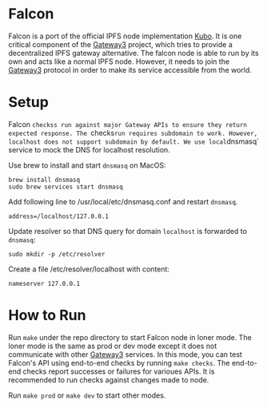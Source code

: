 # Falcon

Falcon is a port of the official IPFS node implementation [Kubo](https://github.com/ipfs/kubo).
It is one critical component of the [Gateway3](https://www.gw3.io) project, which tries to provide a decentralized IPFS gateway alternative.
The falcon node is able to run by its own and acts like a normal IPFS node.
However, it needs to join the [Gateway3](https://www.gw3.io) protocol in order to make its service accessible from the world.

# Setup
Falcon `checkss run against major Gateway APIs to ensure they return expected response.
The `checks` run requires subdomain to work.
However, localhost does not support subdomain by default.
We use local `dnsmasq` service to mock the DNS for localhost resolution.

Use brew to install and start `dnsmasq` on MacOS:
```
brew install dnsmasq
sudo brew services start dnsmasq
```

Add following line to /usr/local/etc/dnsmasq.conf and restart `dnsmasq`.
```
address=/localhost/127.0.0.1
```

Update resolver so that DNS query for domain `localhost` is forwarded to `dnsmasq`:
```
sudo mkdir -p /etc/resolver
```

Create a file /etc/resolver/localhost with content:
```
nameserver 127.0.0.1
```

# How to Run
Run `make` under the repo directory to start Falcon node in loner mode.
The loner mode is the same as prod or dev mode except it does not communicate with other [Gateway3](https://www.gw3.io) services.
In this mode, you can test Falcon's API using end-to-end checks by running `make checks`.
The end-to-end checks report successes or failures for varioues APIs.
It is recommended to run checks against changes made to node.

Run `make prod` or `make dev` to start other modes.
